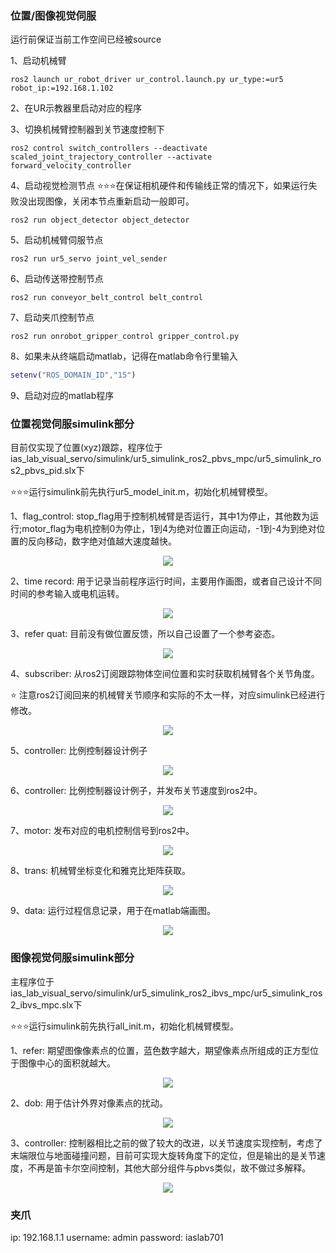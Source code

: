 ### 位置/图像视觉伺服

运行前保证当前工作空间已经被source

1、启动机械臂
```shell
ros2 launch ur_robot_driver ur_control.launch.py ur_type:=ur5 robot_ip:=192.168.1.102
```
2、在UR示教器里启动对应的程序

3、切换机械臂控制器到关节速度控制下
```shell
ros2 control switch_controllers --deactivate scaled_joint_trajectory_controller --activate forward_velocity_controller
```
4、启动视觉检测节点
⭐⭐⭐在保证相机硬件和传输线正常的情况下，如果运行失败没出现图像，关闭本节点重新启动一般即可。
```shell
ros2 run object_detector object_detector
```

5、启动机械臂伺服节点
```shell
ros2 run ur5_servo joint_vel_sender
```

6、启动传送带控制节点
```shell
ros2 run conveyor_belt_control belt_control
```
7、启动夹爪控制节点
```shell
ros2 run onrobot_gripper_control gripper_control.py
```
8、如果未从终端启动matlab，记得在matlab命令行里输入
```matlab
setenv("ROS_DOMAIN_ID","15")
```
9、启动对应的matlab程序

### 位置视觉伺服simulink部分

目前仅实现了位置(xyz)跟踪，程序位于ias_lab_visual_servo/simulink/ur5_simulink_ros2_pbvs_mpc/ur5_simulink_ros2_pbvs_pid.slx下

⭐⭐⭐运行simulink前先执行ur5_model_init.m，初始化机械臂模型。

1、flag_control: stop_flag用于控制机械臂是否运行，其中1为停止，其他数为运行;motor_flag为电机控制0为停止，1到4为绝对位置正向运动，-1到-4为到绝对位置的反向移动，数字绝对值越大速度越快。
<p align="center">
<img src="doc/pbvs_flag.png">
</p>
2、time record: 用于记录当前程序运行时间，主要用作画图，或者自己设计不同时间的参考输入或电机运转。
<p align="center">
<img src="doc/pbvs_time.png">
</p>
3、refer quat: 目前没有做位置反馈，所以自己设置了一个参考姿态。
<p align="center">
<img src="doc/pbvs_refer_quat.png">
</p>
4、subscriber: 从ros2订阅跟踪物体空间位置和实时获取机械臂各个关节角度。

⭐ 注意ros2订阅回来的机械臂关节顺序和实际的不太一样，对应simulink已经进行修改。

<p align="center">
<img src="doc/pbvs_sub.png">
</p>

5、controller: 比例控制器设计例子

<p align="center">
<img src="doc/pbvs_controller.png">
</p>

6、controller: 比例控制器设计例子，并发布关节速度到ros2中。

<p align="center">
<img src="doc/pbvs_controller.png">
</p>

7、motor: 发布对应的电机控制信号到ros2中。

<p align="center">
<img src="doc/pbvs_motor.png">
</p>

8、trans: 机械臂坐标变化和雅克比矩阵获取。
<p align="center">
<img src="doc/pbvs_trans.png">
</p>

9、data: 运行过程信息记录，用于在matlab端画图。
<p align="center">
<img src="doc/pbvs_trans.png">
</p>


### 图像视觉伺服simulink部分

主程序位于ias_lab_visual_servo/simulink/ur5_simulink_ros2_ibvs_mpc/ur5_simulink_ros2_ibvs_mpc.slx下

⭐⭐⭐运行simulink前先执行all_init.m，初始化机械臂模型。

1、refer: 期望图像像素点的位置，蓝色数字越大，期望像素点所组成的正方型位于图像中心的面积就越大。
<p align="center">
<img src="doc/ibvs_refer.png">
</p>
2、dob: 用于估计外界对像素点的扰动。
<p align="center">
<img src="doc/ibvs_dob.png">
</p>
3、controller: 控制器相比之前的做了较大的改进，以关节速度实现控制，考虑了末端限位与地面碰撞问题，目前可实现大旋转角度下的定位，但是输出的是关节速度，不再是笛卡尔空间控制，其他大部分组件与pbvs类似，故不做过多解释。
<p align="center">
<img src="doc/ibvs_controller.png">
</p>

### 夹爪
ip: 192.168.1.1
username: admin
password: iaslab701